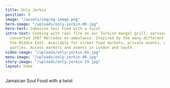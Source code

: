 ```yaml
---
title: Only Jerkin
position: 0
image: "/assets/img/og-image.png"
hero-image: "/uploads/only-jerkin-09.jpg"
hero-text: Jamaican Soul Food with a twist
intro-text: Cooking with real fire on our Turkish mangal grill, serving from our beautifully
  converted 1987 Mercedes ex-ambulance. Inspired by the many different cuisines of
  the Middle East. Available for street-food markets, private events, weddings and
  parties. Accoss markets and events in London and South.
video-image: "/uploads/only-jerkin-01.jpg"
menu-image: "/uploads/only-jerkin-06.jpg"
story-image: "/uploads/only-jerkin-19.jpg"
layout: home
---
```


Jamaican Soul Food with a twist